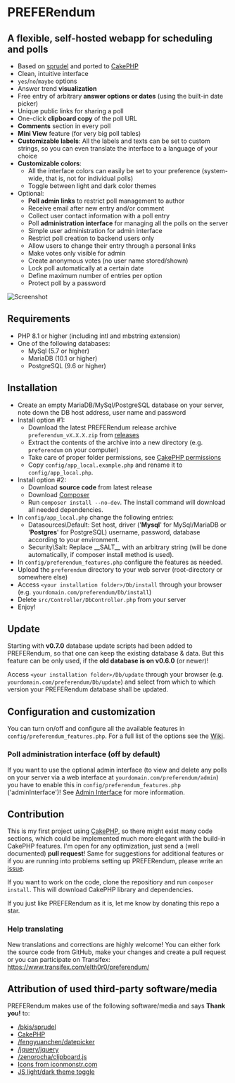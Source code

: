 # PREFERendum
## A flexible, self-hosted webapp for scheduling and polls

- Based on [sprudel](https://github.com/bkis/sprudel) and ported to [CakePHP](https://github.com/cakephp/cakephp)
- Clean, intuitive interface
- `yes`/`no`/`maybe` options
- Answer trend **visualization**
- Free entry of arbitrary **answer options or dates** (using the built-in date picker)
- Unique public links for sharing a poll
- One-click **clipboard copy** of the poll URL
- **Comments** section in every poll
- **Mini View** feature (for very big poll tables)
- **Customizable labels**: All the labels and texts can be set to custom strings, so you can even translate the interface to a language of your choice
- **Customizable colors**:
  - All the interface colors can easily be set to your preference (system-wide, that is, not for individual polls)
  - Toggle between light and dark color themes
- Optional:
  - **Poll admin links** to restrict poll management to author
  - Receive email after new entry and/or comment
  - Collect user contact information with a poll entry
  - Poll **administration interface** for managing all the polls on the server
  - Simple user administration for admin interface
  - Restrict poll creation to backend users only
  - Allow users to change their entry through a personal links
  - Make votes only visible for admin
  - Create anonymous votes (no user name stored/shown)
  - Lock poll automatically at a certain date
  - Define maximum number of entries per option
  - Protect poll by a password

![Screenshot](https://github.com/ElTh0r0/preferendum/assets/26674558/8b45b2f3-7587-4784-8e7a-9255364492d1)

## Requirements
- PHP 8.1 or higher (including intl and mbstring extension)
- One of the following databases:
  - MySql (5.7 or higher)
  - MariaDB (10.1 or higher)
  - PostgreSQL (9.6 or higher)

## Installation
- Create an empty MariaDB/MySql/PostgreSQL database on your server, note down the DB host address, user name and password
- Install option #1:
  - Download the latest PREFERendum release archive `preferendum_vX.X.X.zip` from [releases](https://github.com/ElTh0r0/preferendum/releases)
  - Extract the contents of the archive into a new directory (e.g. `preferendum` on your computer)
  - Take care of proper folder permissions, see [CakePHP permissions](https://book.cakephp.org/5/en/installation.html#permissions)
  - Copy `config/app_local.example.php` and rename it to `config/app_local.php`.
- Install option #2:
  - Download **source code** from latest release
  - Download [Composer](https://getcomposer.org/download/)
  - Run `composer install --no-dev`. The install command will download all needed dependencies.
- In `config/app_local.php` change the following entries:
  - Datasources\Default: Set host, driver ('**Mysql**' for MySql/MariaDB or '**Postgres**' for PostgreSQL) username, password, database according to your environment.
  - Security\Salt: Replace \_\_SALT\_\_ with an arbitrary string (will be done automatically, if composer install method is used).
- In `config/preferendum_features.php` configure the features as needed.
- Upload the `preferendum` directory to your web server (root-directory or somewhere else)
- Access `<your installation folder>/Db/install` through your browser (e.g. `yourdomain.com/preferendum/Db/install`)
- Delete `src/Controller/DbController.php` from your server
- Enjoy!

## Update
Starting with **v0.7.0** database update scripts had been added to PREFERendum, so that one can keep the existing database & data. But this feature can be only used, if the **old database is on v0.6.0** (or newer)!

Access `<your installation folder>/Db/update` through your browser (e.g. `yourdomain.com/preferendum/Db/update`) and select from which to which version your PREFERendum database shall be updated.

## Configuration and customization
You can turn on/off and configure all the available features in `config/preferendum_features.php`. For a full list of the options see the [Wiki](https://github.com/ElTh0r0/preferendum/wiki).

### Poll administration interface (off by default)
If you want to use the optional admin interface (to view and delete any polls on your server via a web interface at `yourdomain.com/preferendum/admin`) you have to enable this in `config/preferendum_features.php` ('adminInterface')! See [Admin Interface](https://github.com/ElTh0r0/preferendum/wiki/5-Admin-interface) for more information.

## Contribution
This is my first project using [CakePHP](https://cakephp.org), so there might exist many code sections, which could be implemented much more elegant with the build-in CakePHP features. I'm open for any optimization, just send a (well documented) **pull request**! Same for suggestions for additional features or if you are running into problems setting up PREFERendum, please write an [issue](https://github.com/ElTh0r0/preferendum/issues).

If you want to work on the code, clone the repositiory and run `composer install`. This will download CakePHP library and dependencies.

If you just like PREFERendum as it is, let me know by donating this repo a star.

### Help translating
New translations and corrections are highly welcome! You can either fork the source code from GitHub, make your changes and create a pull request or you can participate on Transifex: https://www.transifex.com/elth0r0/preferendum/

## Attribution of used third-party software/media
PREFERendum makes use of the following software/media and says **Thank you!** to:

- [/bkis/sprudel](https://github.com/bkis/sprudel)
- [CakePHP](https://cakephp.org)
- [/fengyuanchen/datepicker](https://github.com/fengyuanchen/datepicker)
- [/jquery/jquery](https://github.com/jquery/jquery)
- [/zenorocha/clipboard.js](https://github.com/zenorocha/clipboard.js)
- [Icons from iconmonstr.com](http://www.iconmonstr.com)
- [JS light/dark theme toggle](https://whitep4nth3r.com/blog/best-light-dark-mode-theme-toggle-javascript/)
